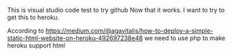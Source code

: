 This is visual studio code test to try github
Now that it works. I want to try to get this to heroku.

According to https://medium.com/@agavitalis/how-to-deploy-a-simple-static-html-website-on-heroku-492697238e48
we need to use php to make heroku support html